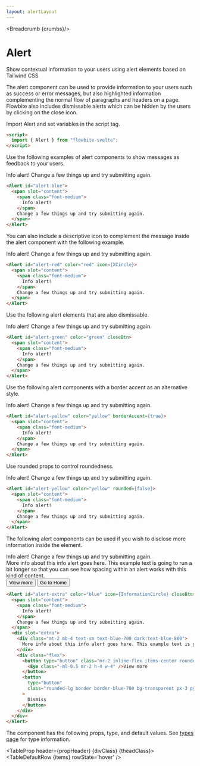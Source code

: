 ```yaml
---
layout: alertLayout
---
```


<script>
  import Htwo from '../utils/Htwo.svelte'
  import ExampleDiv from '../utils/ExampleDiv.svelte'
  import TableProp from '../utils/TableProp.svelte'
  import TableDefaultRow from '../utils/TableDefaultRow.svelte'
  import { Alert, Breadcrumb } from '$lib/index';
  import {
    XCircle, Eye, InformationCircle
  } from "svelte-heros";
  import componentProps from '../props/Alert.json'
  // Props table
  let items = componentProps.props
	let propHeader = ['Name', 'Type', 'Default']
	
	let divClass='w-full relative overflow-x-auto shadow-md sm:rounded-lg py-4'
let theadClass ='text-xs text-gray-700 uppercase bg-gray-50 dark:bg-gray-700 dark:text-white'
  let crumbs = [
    {
      label:'Home',
      href:'/'
    },
    {
      label:'Alerts',
      href:'/alerts/'
    }
  ]
</script>

<Breadcrumb {crumbs}/>

<h1 class="text-3xl w-full dark:text-white py-8">Alert</h1>

<p>Show contextual information to your users using alert elements based on Tailwind CSS</p>

<p>The alert component can be used to provide information to your users such as success or error messages, but also highlighted information complementing the normal flow of paragraphs and headers on a page. Flowbite also includes dismissable alerts which can be hidden by the users by clicking on the close icon.</p>

<Htwo label="Set up" />

<p class="text-gray-900 dark:text-white py-4 text-lg">
Import Alert and set variables in the script tag.
</p>

```html
<script>
  import { Alert } from "flowbite-svelte";
</script>
```

<Htwo label="Default alert" />

<p>Use the following examples of alert components to show messages as feedback to your users.</p>

<ExampleDiv>
  <Alert id="alert-blue">
    <span slot="content">
      <span class="font-medium">
        Info alert!
      </span>
      Change a few things up and try submitting again.
    </span>
  </Alert>

  ```html
  <Alert id="alert-blue">
    <span slot="content">
      <span class="font-medium">
        Info alert!
      </span>
      Change a few things up and try submitting again.
    </span>
  </Alert>
  ```
</ExampleDiv>

<Htwo label="Alerts with icon" />

<p>You can also include a descriptive icon to complement the message inside the alert component with the following example.</p>

<ExampleDiv>
  <Alert id="alert-red" color="red" icon={XCircle}>
    <span slot="content">
      <span class="font-medium">
        Info alert!
      </span>
      Change a few things up and try submitting again.
    </span>
  </Alert>

  ```html
  <Alert id="alert-red" color="red" icon={XCircle}>
    <span slot="content">
      <span class="font-medium">
        Info alert!
      </span>
      Change a few things up and try submitting again.
    </span>
  </Alert>
  ```
</ExampleDiv>

<Htwo label="Dismissable alerts" />

<p>Use the following alert elements that are also dismissable.</p>

<ExampleDiv>
  <Alert id="alert-green" color="green" closeBtn>
    <span slot="content">
      <span class="font-medium">
        Info alert!
      </span>
      Change a few things up and try submitting again.
    </span>
  </Alert>

  ```html
  <Alert id="alert-green" color="green" closeBtn>
    <span slot="content">
      <span class="font-medium">
        Info alert!
      </span>
      Change a few things up and try submitting again.
    </span>
  </Alert>
  ```
</ExampleDiv>


<Htwo label="Border accent" />

<p>Use the following alert components with a border accent as an alternative style.</p>

<ExampleDiv>
  <Alert id="alert-yellow" color="yellow" borderAccent={true}>
    <span slot="content">
      <span class="font-medium">
        Info alert!
      </span>
      Change a few things up and try submitting again.
    </span>
  </Alert>

```html
<Alert id="alert-yellow" color="yellow" borderAccent={true}>
  <span slot="content">
    <span class="font-medium">
      Info alert!
    </span>
    Change a few things up and try submitting again.
  </span>
</Alert>
```
</ExampleDiv>

<Htwo label="Rounded" />

<p>Use rounded props to control roundedness.</p>

<ExampleDiv>
  <Alert id="alert-yellow" color="yellow" rounded={false}>
    <span slot="content">
      <span class="font-medium">
        Info alert!
      </span>
      Change a few things up and try submitting again.
    </span>
  </Alert>

```html
<Alert id="alert-yellow" color="yellow" rounded={false}>
  <span slot="content">
    <span class="font-medium">
      Info alert!
    </span>
    Change a few things up and try submitting again.
  </span>
</Alert>
```
</ExampleDiv>

<Htwo label="Additional content" />

<p>The following alert components can be used if you wish to disclose more information inside the element.</p>

<ExampleDiv>
  <Alert id="alert-extra" color="blue" icon={InformationCircle} closeBtn>
    <span slot="content">
      <span class="font-medium">
        Info alert!
      </span>
      Change a few things up and try submitting again.
    </span>
    <div slot="extra">
      <div class="mt-2 mb-4 text-sm text-blue-700 dark:text-blue-800">
        More info about this info alert goes here. This example text is going to run a bit longer so that you can see how spacing within an alert works with this kind of content.
      </div>
      <div class="flex">
        <button type="button" class="mr-2 inline-flex items-center rounded-lg bg-blue-700 px-3 py-1.5 text-center text-xs font-medium text-white hover:bg-blue-800 focus:ring-4 focus:ring-blue-300 dark:bg-blue-800 dark:hover:bg-blue-900">
          <Eye class="-ml-0.5 mr-2 h-4 w-4" />View more
        </button>
        <button
          type="button"
          class="rounded-lg border border-blue-700 bg-transparent px-3 py-1.5 text-center text-xs font-medium text-blue-700 hover:bg-blue-800 hover:text-white focus:ring-4 focus:ring-blue-300 dark:border-blue-800 dark:text-blue-800 dark:hover:text-white"
        >
          Go to Home
        </button>
      </div>
    </div>
  </Alert>

```html
<Alert id="alert-extra" color="blue" icon={InformationCircle} closeBtn>
  <span slot="content">
    <span class="font-medium">
      Info alert!
    </span>
    Change a few things up and try submitting again.
  </span>
  <div slot="extra">
    <div class="mt-2 mb-4 text-sm text-blue-700 dark:text-blue-800">
      More info about this info alert goes here. This example text is going to run a bit longer so that you can see how spacing within an alert works with this kind of content.
    </div>
    <div class="flex">
      <button type="button" class="mr-2 inline-flex items-center rounded-lg bg-blue-700 px-3 py-1.5 text-center text-xs font-medium text-white hover:bg-blue-800 focus:ring-4 focus:ring-blue-300 dark:bg-blue-800 dark:hover:bg-blue-900">
        <Eye class="-ml-0.5 mr-2 h-4 w-4" />View more
      </button>
      <button
        type="button"
        class="rounded-lg border border-blue-700 bg-transparent px-3 py-1.5 text-center text-xs font-medium text-blue-700 hover:bg-blue-800 hover:text-white focus:ring-4 focus:ring-blue-300 dark:border-blue-800 dark:text-blue-800 dark:hover:text-white"
      >
        Dismiss
      </button>
    </div>
  </div>
</Alert>
```
</ExampleDiv>

<Htwo label="Props" />

<p>The component has the following props, type, and default values. See <a href="/pages/types">types 
 page</a> for type information.</p>

<TableProp header={propHeader} {divClass} {theadClass}>
  <TableDefaultRow {items} rowState='hover' />
</TableProp>